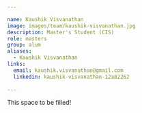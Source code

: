```yaml
---

name: Kaushik Visvanathan
image: images/team/kaushik-visvanathan.jpg
description: Master's Student (CIS)
role: masters
group: alum
aliases:
  - Kaushik Visvanathan
links:
  email: kaushik.visvanathan@gmail.com
  linkedin: kaushik-visvanathan-12a82262
 
---
```


This space to be filled!
